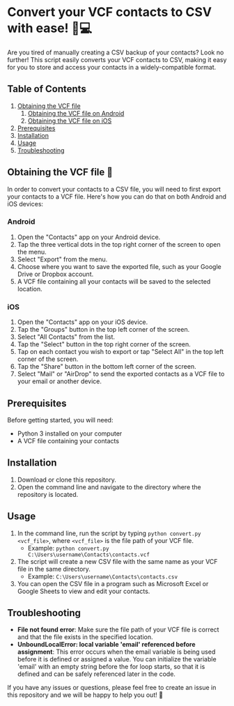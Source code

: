 <h1>Convert your VCF contacts to CSV with ease! 📱💻</h1><p>Are you tired of manually creating a CSV backup of your contacts? Look no further! This script easily converts your VCF contacts to CSV, making it easy for you to store and access your contacts in a widely-compatible format.</p><h2>Table of Contents</h2><ol><li><a href="#obtaining-the-vcf-file" target="_new">Obtaining the VCF file</a><ol><li><a href="#android" target="_new">Obtaining the VCF file on Android</a></li><li><a href="#ios" target="_new">Obtaining the VCF file on iOS</a></li></ol></li><li><a href="#prerequisites" target="_new">Prerequisites</a></li><li><a href="#installation" target="_new">Installation</a></li><li><a href="#usage" target="_new">Usage</a></li><li><a href="#troubleshooting" target="_new">Troubleshooting</a></li></ol><h2>Obtaining the VCF file 📱</h2><p>In order to convert your contacts to a CSV file, you will need to first export your contacts to a VCF file. Here's how you can do that on both Android and iOS devices:</p><h3>Android</h3><ol><li>Open the "Contacts" app on your Android device.</li><li>Tap the three vertical dots in the top right corner of the screen to open the menu.</li><li>Select "Export" from the menu.</li><li>Choose where you want to save the exported file, such as your Google Drive or Dropbox account.</li><li>A VCF file containing all your contacts will be saved to the selected location.</li></ol><h3>iOS</h3><ol><li>Open the "Contacts" app on your iOS device.</li><li>Tap the "Groups" button in the top left corner of the screen.</li><li>Select "All Contacts" from the list.</li><li>Tap the "Select" button in the top right corner of the screen.</li><li>Tap on each contact you wish to export or tap "Select All" in the top left corner of the screen.</li><li>Tap the "Share" button in the bottom left corner of the screen.</li><li>Select "Mail" or "AirDrop" to send the exported contacts as a VCF file to your email or another device.</li></ol><h2>Prerequisites</h2><p>Before getting started, you will need:</p><ul><li>Python 3 installed on your computer</li><li>A VCF file containing your contacts</li></ul><h2>Installation</h2><ol><li>Download or clone this repository.</li><li>Open the command line and navigate to the directory where the repository is located.</li></ol><h2>Usage</h2><ol><li>In the command line, run the script by typing <code>python convert.py &lt;vcf_file&gt;</code>, where <code>&lt;vcf_file&gt;</code> is the file path of your VCF file.<ul><li>Example: <code>python convert.py C:\Users\username\Contacts\contacts.vcf</code></li></ul></li><li>The script will create a new CSV file with the same name as your VCF file in the same directory.<ul><li>Example: <code>C:\Users\username\Contacts\contacts.csv</code></li></ul></li><li>You can open the CSV file in a program such as Microsoft Excel or Google Sheets to view and edit your contacts.</li></ol><h2>Troubleshooting</h2><ul><li><strong>File not found error</strong>: Make sure the file path of your VCF file is correct and that the file exists in the specified location.</li><li><strong>UnboundLocalError: local variable 'email' referenced before assignment</strong>: This error occurs when the email variable is being used before it is defined or assigned a value. You can initialize the variable 'email' with an empty string before the for loop starts, so that it is defined and can be safely referenced later in the code.</li></ul><p>If you have any issues or questions, please feel free to create an issue in this repository and we will be happy to help you out! 🤗</p>
